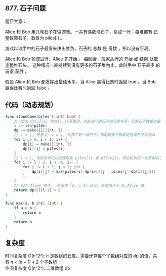 ## 877. 石子问题
题目大意：

Alice 和 Bob 用几堆石子在做游戏。一共有偶数堆石子，排成一行；每堆都有 正 整数颗石子，数目为 piles[i] 。

游戏以谁手中的石子最多来决出胜负。石子的 总数 是 奇数 ，所以没有平局。

Alice 和 Bob 轮流进行，Alice 先开始 。 每回合，玩家从行的 开始 或 结束 处取走整堆石头。 这种情况一直持续到没有更多的石子堆为止，此时手中 石子最多 的玩家 获胜 。

假设 Alice 和 Bob 都发挥出最佳水平，当 Alice 赢得比赛时返回 true ，当 Bob 赢得比赛时返回 false 。


## 代码（动态规划）
```go
func stoneGame(piles []int) bool {
    // 定义 dp[i][j] 为在[i,j]范围内，当前进行取石子的玩家与另一玩家石子数差的最大值
    l := len(piles)
    dp := make([][]int, l)
    // i < j, 无意义; i = j, 代表只剩一堆石子，当前玩家只有取走这堆石子的选择
    for i := 0; i < l; i++ {
        dp[i] = make([]int, l)
        dp[i][i] = piles[i]
    }
    // i < j, 当前玩家可以选择取走 piles[i] 或 piles[j]，然后轮到另一玩家取石子。当前玩家需要选择最优的方案，使自己的石子数最大化。因此，动态转移方程：dp[i][j] = max(piles[i]-dp[i+1][j], piles[j]-dp[i][j-1])
    for i := l - 2; i > -1; i-- {
        for j := i + 1; j < l; j++ {
            dp[i][j] = max(piles[i]-dp[i+1][j], piles[j]-dp[i][j-1])
        }
    }
    // 因为 Alice 先手， 所以在 [0, l-1] 区间，若差值大于 0，Alice 赢
    return dp[0][l-1] > 0
}

func max(a, b int) (int) {
    if a > b {
        return a
    }
    return b
}
```

## 复杂度
时间复杂度 O(n^2^): *n* 是数组的长度。需要计算每个子数组对应的 dp 的值，共有 $n\times(n+1) \div 2$ 个子数组  
空间复杂度 O(n^2^): 二维数组 dp